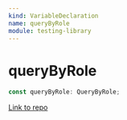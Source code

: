 ```yaml
---
kind: VariableDeclaration
name: queryByRole
module: testing-library
---
```


# queryByRole

```ts
const queryByRole: QueryByRole;
```

[Link to repo](https://github.com/testing-library/angular-testing-library/blob/master/node_modules/@testing-library/dom/types/queries.d.ts#L130-L130)

